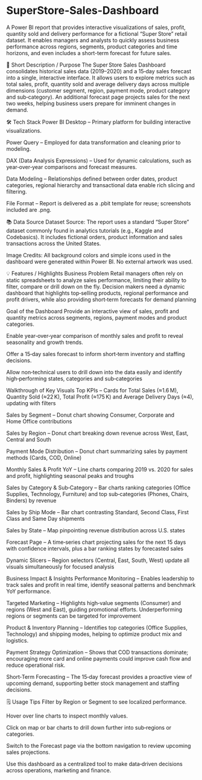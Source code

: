 # SuperStore-Sales-Dashboard

A Power BI report that provides interactive visualizations of sales, profit, quantity sold and delivery performance for a fictional “Super Store” retail dataset. It enables managers and analysts to quickly assess business performance across regions, segments, product categories and time horizons, and even includes a short-term forecast for future sales.

📌 Short Description / Purpose
The Super Store Sales Dashboard consolidates historical sales data (2019–2020) and a 15‑day sales forecast into a single, interactive interface. It allows users to explore metrics such as total sales, profit, quantity sold and average delivery days across multiple dimensions (customer segment, region, payment mode, product category and sub‑category). An additional forecast page projects sales for the next two weeks, helping business users prepare for imminent changes in demand.

🛠️ Tech Stack
Power BI Desktop – Primary platform for building interactive visualizations.

Power Query – Employed for data transformation and cleaning prior to modeling.

DAX (Data Analysis Expressions) – Used for dynamic calculations, such as year‑over‑year comparisons and forecast measures.

Data Modeling – Relationships defined between order dates, product categories, regional hierarchy and transactional data enable rich slicing and filtering.

File Format – Report is delivered as a .pbit template for reuse; screenshots included are .png.

📚 Data Source
Dataset Source: The report uses a standard “Super Store” dataset commonly found in analytics tutorials (e.g., Kaggle and Codebasics). It includes fictional orders, product information and sales transactions across the United States.

Image Credits: All background colors and simple icons used in the dashboard were generated within Power BI. No external artwork was used.

💡 Features / Highlights
Business Problem
Retail managers often rely on static spreadsheets to analyze sales performance, limiting their ability to filter, compare or drill down on the fly. Decision makers need a dynamic dashboard that highlights top‑selling products, regional performance and profit drivers, while also providing short‑term forecasts for demand planning

Goal of the Dashboard
Provide an interactive view of sales, profit and quantity metrics across segments, regions, payment modes and product categories.

Enable year‑over‑year comparison of monthly sales and profit to reveal seasonality and growth trends.

Offer a 15‑day sales forecast to inform short‑term inventory and staffing decisions.

Allow non‑technical users to drill down into the data easily and identify high‑performing states, categories and sub‑categories


Walkthrough of Key Visuals
Top KPIs – Cards for Total Sales (≈1.6 M), Quantity Sold (≈22 K), Total Profit (≈175 K) and Average Delivery Days (≈4), updating with filters

Sales by Segment – Donut chart showing Consumer, Corporate and Home Office contributions

Sales by Region – Donut chart breaking down revenue across West, East, Central and South

Payment Mode Distribution – Donut chart summarizing sales by payment methods (Cards, COD, Online)

Monthly Sales & Profit YoY – Line charts comparing 2019 vs. 2020 for sales and profit, highlighting seasonal peaks and troughs

Sales by Category & Sub‑Category – Bar charts ranking categories (Office Supplies, Technology, Furniture) and top sub‑categories (Phones, Chairs, Binders) by revenue

Sales by Ship Mode – Bar chart contrasting Standard, Second Class, First Class and Same Day shipments

Sales by State – Map pinpointing revenue distribution across U.S. states

Forecast Page – A time‑series chart projecting sales for the next 15 days with confidence intervals, plus a bar ranking states by forecasted sales

Dynamic Slicers – Region selectors (Central, East, South, West) update all visuals simultaneously for focused analysis

Business Impact & Insights
Performance Monitoring – Enables leadership to track sales and profit in real time, identify seasonal patterns and benchmark YoY performance.

Targeted Marketing – Highlights high‑value segments (Consumer) and regions (West and East), guiding promotional efforts. Underperforming regions or segments can be targeted for improvement

Product & Inventory Planning – Identifies top categories (Office Supplies, Technology) and shipping modes, helping to optimize product mix and logistics.

Payment Strategy Optimization – Shows that COD transactions dominate; encouraging more card and online payments could improve cash flow and reduce operational risk.

Short‑Term Forecasting – The 15‑day forecast provides a proactive view of upcoming demand, supporting better stock management and staffing decisions.

🗒️ Usage Tips
Filter by Region or Segment to see localized performance.

Hover over line charts to inspect monthly values.

Click on map or bar charts to drill down further into sub‑regions or categories.

Switch to the Forecast page via the bottom navigation to review upcoming sales projections.

Use this dashboard as a centralized tool to make data‑driven decisions across operations, marketing and finance.



